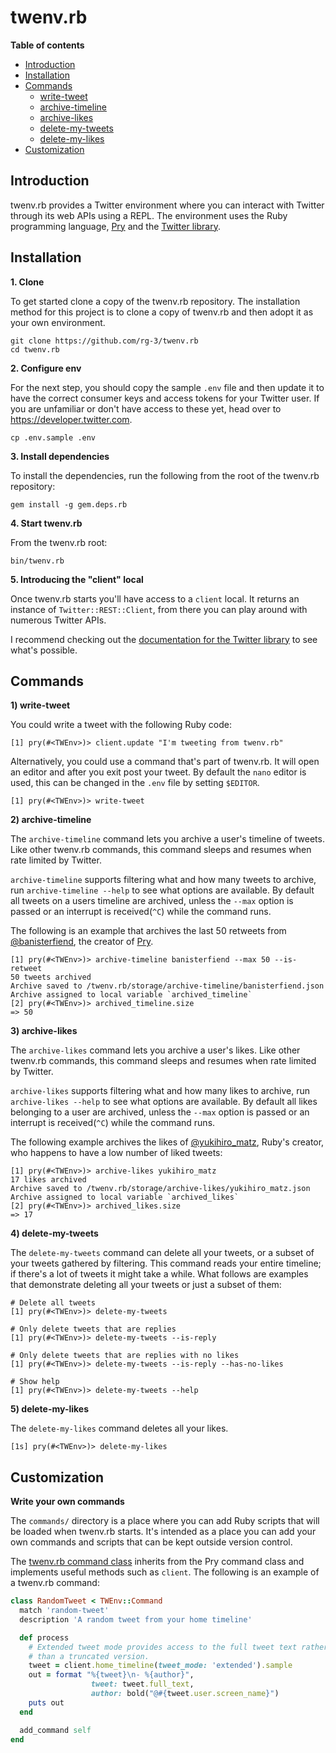 # twenv.rb

**Table of contents**

* [Introduction](#introduction)
* [Installation](#installation)
* [Commands](#commands)
  * [write-tweet](#commands-write-a-tweet)
  * [archive-timeline](#commands-archive-a-timeline)
  * [archive-likes](#commands-archive-likes)
  * [delete-my-tweets](#commands-delete-your-tweets)
  * [delete-my-likes](#commands-delete-your-likes)
* [Customization](#custom)


## <a id='#introduction'> Introduction </a>

twenv.rb provides a Twitter environment where you can interact with Twitter
through its web APIs using a REPL. The environment uses the Ruby programming language,
[Pry](https://github.com/pry/pry#readme) and the [Twitter library](https://github.com/sferik/twitter).

## <a id='#installation'> Installation </a>

__1. Clone__

To get started clone a copy of the twenv.rb repository.
The installation method for this project is to clone a copy of twenv.rb and
then adopt it as your own environment.  

	git clone https://github.com/rg-3/twenv.rb
	cd twenv.rb

__2. Configure env__

For the next step, you should copy the sample `.env` file and then update it to
have the correct consumer keys and access tokens for your Twitter user. If you
are unfamiliar or don't have access to these yet, head over to https://developer.twitter.com.

	cp .env.sample .env

__3. Install dependencies__

To install the dependencies, run the following from the root of the twenv.rb repository:

	gem install -g gem.deps.rb

__4. Start twenv.rb__

From the twenv.rb root:

	bin/twenv.rb

__5. Introducing the "client" local__

Once twenv.rb starts you'll have access to a `client` local. It returns an instance
of `Twitter::REST::Client`, from there you can play around with numerous
Twitter APIs.

I recommend checking out the
[documentation for the Twitter library](https://www.rubydoc.info/gems/twitter)
to see what's possible.

## <a id='commands'> Commands </a>

**<a id='commands-write-a-tweet'> 1) write-tweet</a>**

You could write a tweet with the following Ruby code:

    [1] pry(#<TWEnv>)> client.update "I'm tweeting from twenv.rb"

Alternatively, you could use a command that's part of twenv.rb. It will open an
editor and after you exit post your tweet. By default the `nano` editor is used,
this can be changed in the `.env` file by setting `$EDITOR`.

    [1] pry(#<TWEnv>)> write-tweet

__<a id='commands-archive-a-timeline'> 2) archive-timeline</a>__

The `archive-timeline` command lets you archive a user's timeline of tweets. Like
other twenv.rb commands, this command sleeps and resumes when rate limited by
Twitter.

`archive-timeline` supports filtering what and how many tweets to archive, run
`archive-timeline --help` to see what options are available. By default all tweets
on a users timeline are archived, unless the `--max` option is passed or
an interrupt is received(`^C`) while the command runs.

The following is an example that archives the last 50 retweets from [@banisterfiend](https://twitter.com/banisterfiend),
the creator of [Pry](https://github.com/pry/pry).

    [1] pry(#<TWEnv>)> archive-timeline banisterfiend --max 50 --is-retweet
    50 tweets archived
    Archive saved to /twenv.rb/storage/archive-timeline/banisterfiend.json
    Archive assigned to local variable `archived_timeline`
    [2] pry(#<TWEnv>)> archived_timeline.size
    => 50

__<a id='commands-archive-likes'> 3) archive-likes</a>__

The `archive-likes` command lets you archive a user's likes. Like other twenv.rb
commands, this command sleeps and resumes when rate limited by Twitter.

`archive-likes` supports filtering what and how many likes to archive, run
`archive-likes --help` to see what options are available. By default all likes
belonging to a user are archived, unless the `--max` option is passed or an
interrupt is received(`^C`) while the command runs.

The following example archives the likes of [@yukihiro_matz](https://twitter.com/yukihiro_matz),
Ruby's creator, who happens to have a low number of liked tweets:

    [1] pry(#<TWEnv>)> archive-likes yukihiro_matz
    17 likes archived
    Archive saved to /twenv.rb/storage/archive-likes/yukihiro_matz.json
    Archive assigned to local variable `archived_likes`
    [2] pry(#<TWEnv>)> archived_likes.size
    => 17

 __<a id='commands-delete-your-tweets'> 4) delete-my-tweets</a>__

 The `delete-my-tweets` command can delete all your tweets, or a subset
 of your tweets gathered by filtering. This command reads  your entire timeline; if
 there's a lot of tweets it might take a while. What follows are examples that
 demonstrate deleting all your tweets or just a subset of them:

    # Delete all tweets
    [1] pry(#<TWEnv>)> delete-my-tweets

    # Only delete tweets that are replies
    [1] pry(#<TWEnv>)> delete-my-tweets --is-reply

    # Only delete tweets that are replies with no likes
    [1] pry(#<TWEnv>)> delete-my-tweets --is-reply --has-no-likes

    # Show help
    [1] pry(#<TWEnv>)> delete-my-tweets --help

__<a id='commands-delete-your-likes'> 5) delete-my-likes</a>__

The `delete-my-likes` command deletes all your likes.

    [1s] pry(#<TWEnv>)> delete-my-likes

## <a id='custom'>Customization</a>

__Write your own commands__

The `commands/` directory is a place where you can add Ruby scripts that will be
loaded when twenv.rb starts. It's intended as a place you can add your own commands
and scripts that can be kept outside version control.

The [twenv.rb command class](https://github.com/rg-3/tenv.rb/blob/master/lib/twenv/command.rb)
inherits from the Pry command class and implements useful methods such as `client`. The following
is an example of a twenv.rb command:

```ruby
class RandomTweet < TWEnv::Command
  match 'random-tweet'
  description 'A random tweet from your home timeline'

  def process
    # Extended tweet mode provides access to the full tweet text rather
    # than a truncated version.
    tweet = client.home_timeline(tweet_mode: 'extended').sample
    out = format "%{tweet}\n- %{author}",
                  tweet: tweet.full_text,
                  author: bold("@#{tweet.user.screen_name}")
    puts out
  end

  add_command self
end
```
